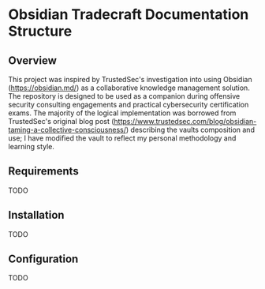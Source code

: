 # Obsidian Tradecraft Documentation Structure

## Overview

This project was inspired by TrustedSec's investigation into using Obsidian (https://obsidian.md/) as a collaborative knowledge management solution. The repository is designed to be used as a companion during offensive security consulting engagements and practical cybersecurity certification exams. The majority of the logical implementation was borrowed from TrustedSec's original blog post (https://www.trustedsec.com/blog/obsidian-taming-a-collective-consciousness/) describing the vaults composition and use; I have modified the vault to reflect my personal methodology and learning style.

## Requirements

TODO

## Installation

TODO

## Configuration

TODO

